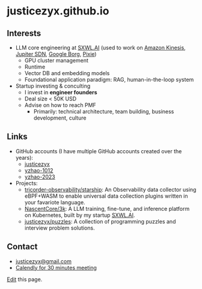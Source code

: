 # justicezyx.github.io

## Interests
* LLM core engineering at [SXWL.AI](https:sxwl.ai) (used to work on [Amazon Kinesis](https://aws.amazon.com/kinesis/),
  [Jupiter SDN](https://cloud.google.com/blog/topics/systems/the-evolution-of-googles-jupiter-data-center-network),
  [Google Borg](https://research.google/pubs/large-scale-cluster-management-at-google-with-borg/),
  [Pixie](https://px.dev/))
  * GPU cluster management
  * Runtime
  * Vector DB and embedding models
  * Foundational application paradigm: RAG, human-in-the-loop system
* Startup investing & conculting
  * I invest in **engineer founders**
  * Deal size < 50K USD
  * Advise on how to reach PMF
    * Primarily: technical architecture, team building, business development, culture

## Links
* GitHub accounts (I have multiple GitHub accounts created over the years):
  * [justicezyx](https://github.com/justicezyx)
  * [yzhao-1012](https://github.com/yzhao1012)
  * [yzhao-2023](https://github.com/yzhao-2023)
* Projects:
  * [tricorder-observability/starship](https://github.com/tricorder-observability/starship):
    An Observability data collector using eBPF+WASM to enable universal data collection plugins written in your favariote language.
  * [NascentCore/3k](https://github.com/NascentCore/3k):
    A LLM training, fine-tune, and inference platform on Kubernetes, built by my startup [SXWL.AI](https:sxwl.ai).
  * [justicezyx/puzzles](https://github.com/justicezyx/puzzles):
    A collection of programming puzzles and interview problem solutions.

## Contact
* [justicezyx@gmail.com](mailto:justicezyx@gmail.com)
* [Calendly for 30 minutes meeting](https://calendly.com/yaxiong/30min)

[Edit](https://github.com/justicezyx/justicezyx.github.io/blob/main/README.md) this page.
